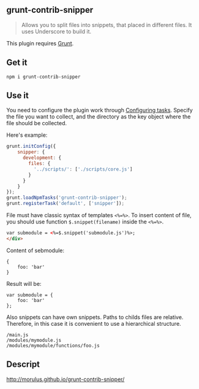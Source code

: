 grunt-contrib-snipper
--

>Allows you to split files into snippets, that placed in different files. It uses Underscore to build it.

This plugin requires [Grunt](http://gruntjs.com/).


## Get it
```shell
npm i grunt-contrib-snipper
```

## Use it

You need to configure the plugin work through [Configuring tasks](http://gruntjs.com/configuring-tasks). 
Specify the file you want to collect, and the directory as the key object where the file should be collected.

Here's example:
```javascript
grunt.initConfig({
	snipper: {
	  development: {
	    files: {
	      '../scripts/': ['./scripts/core.js']
	    }
	  }
	}
});
grunt.loadNpmTasks('grunt-contrib-snipper');
grunt.registerTask('default', ['snipper']);
```

File must have classic syntax of templates `<%=%>`. To insert content of file, you should use function `$.snippet(filename)` inside the `<%=%>`.

```html
var submodule = <%=$.snippet('submodule.js')%>;
</div>
```

Content of sebmodule:
```
{
	foo: 'bar'
}
```

Result will be:
```
var submodule = {
	foo: 'bar'
};
```

Also snippets can have own snippets. Paths to childs files are relative. Therefore, in this case it is convenient to use a hierarchical structure.
```
/main.js
/modules/mymodule.js
/modules/mymodule/functions/foo.js
```

## Descript
http://morulus.github.io/grunt-contrib-snipper/
